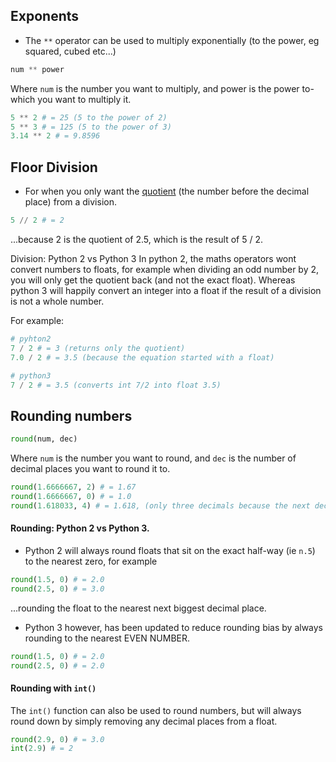 ## Exponents

- The `**` operator can be used to multiply exponentially (to the power, eg squared, cubed etc...)

```python
num ** power
```
Where `num` is the number you want to multiply, and power is the power to-which you want to multiply it.

```python
5 ** 2 # = 25 (5 to the power of 2)
5 ** 3 # = 125 (5 to the power of 3)
3.14 ** 2 # = 9.8596
```
## Floor Division
- For when you only want the <ins>quotient</ins> (the number before the decimal place) from a division.

```python
5 // 2 # = 2
```
...because 2 is the quotient of 2.5, which is the result of 5 / 2.

Division: Python 2 vs Python 3
In python 2, the maths operators wont convert numbers to floats, for example when dividing an odd number by 2, you will only get the quotient back (and not the exact float). Whereas python 3 will happily convert an integer into a float if the result of a division is not a whole number.

For example:
```python
# pyhton2
7 / 2 # = 3 (returns only the quotient)
7.0 / 2 # = 3.5 (because the equation started with a float)

# python3
7 / 2 # = 3.5 (converts int 7/2 into float 3.5)
```

## Rounding numbers
```python
round(num, dec)
```
Where `num` is the number you want to round, and `dec` is the number of decimal places you want to round it to.

```python
round(1.6666667, 2) # = 1.67
round(1.6666667, 0) # = 1.0
round(1.618033, 4) # = 1.618, (only three decimals because the next decimal place would have been a zero)
```

#### Rounding: Python 2 vs Python 3.
- Python 2 will always round floats that sit on the exact half-way (ie `n.5`) to the nearest zero, for example

```python
round(1.5, 0) # = 2.0
round(2.5, 0) # = 3.0
```
...rounding the float to the nearest next biggest decimal place.

- Python 3 however, has been updated to reduce rounding bias by always rounding to the nearest EVEN NUMBER.


```python
round(1.5, 0) # = 2.0
round(2.5, 0) # = 2.0
```

#### Rounding with `int()`
The `int()` function can also be used to round numbers, but will always round down by simply removing any decimal places from a float.

```python
round(2.9, 0) # = 3.0
int(2.9) # = 2
````
